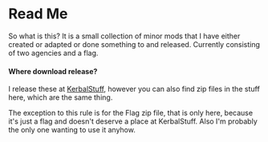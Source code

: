 Read Me
=======

So what is this? It is a small collection of minor mods that I have either
created or adapted or done something to and released. Currently consisting of
two agencies and a flag.

#### Where download release?

I release these at [KerbalStuff](http://beta.kerbalstuff.com/), however you can
also find zip files in the stuff here, which are the same thing.

The exception to this rule is for the Flag zip file, that is only here, because
it's just a flag and doesn't deserve a place at KerbalStuff. Also I'm probably
the only one wanting to use it anyhow.

